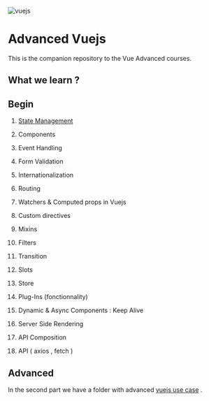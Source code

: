 ![vuejs](https://peczis.pl/png/vue.png)

# Advanced Vuejs

This is the companion repository to the Vue Advanced courses.

## What we learn ?

## Begin

1. [State Management](https://)

2. Components  

3. Event Handling

4. Form Validation

5. Internationalization

6. Routing

7. Watchers  & Computed props in Vuejs

8. Custom directives

9. Mixins

10. Filters

11. Transition

12. Slots

13. Store

14. Plug-Ins (fonctionnality)

15. Dynamic & Async Components : Keep Alive

16. Server Side Rendering

17. API Composition

18. API ( axios , fetch )

## Advanced

In the second part we have a folder with advanced [vuejs use case](https://) .
